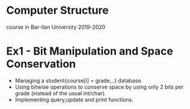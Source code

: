 # Computer Structure
course in Bar-Ilan University 2019-2020

# Ex1 - Bit Manipulation and Space Conservation
* Managing a student{course[i] = grade,..} database.
* Using bitwise operations to conserve space by using only 2 bits per grade (instead of the usual int/char).
* Implementing query,update and print functions.

